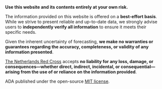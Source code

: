 **Use this website and its contents entirely at your own risk.**

The information provided on this website is offered on a **best-effort basis**. While we strive to present reliable and up-to-date data, we strongly advise users to **independently verify all information** to ensure it meets their specific needs.

Given the inherent uncertainty of forecasting, **we make no warranties or guarantees regarding the accuracy, completeness, or validity of any information presented**.

[The Netherlands Red Cross](https://redcross.nl) accepts **no liability for any loss, damage, or consequences—whether direct, indirect, incidental, or consequential—arising from the use of or reliance on the information provided**.

ADA published under the open-source [MIT license](https://github.com/rodekruis/ADA-API/blob/main/LICENSE).
